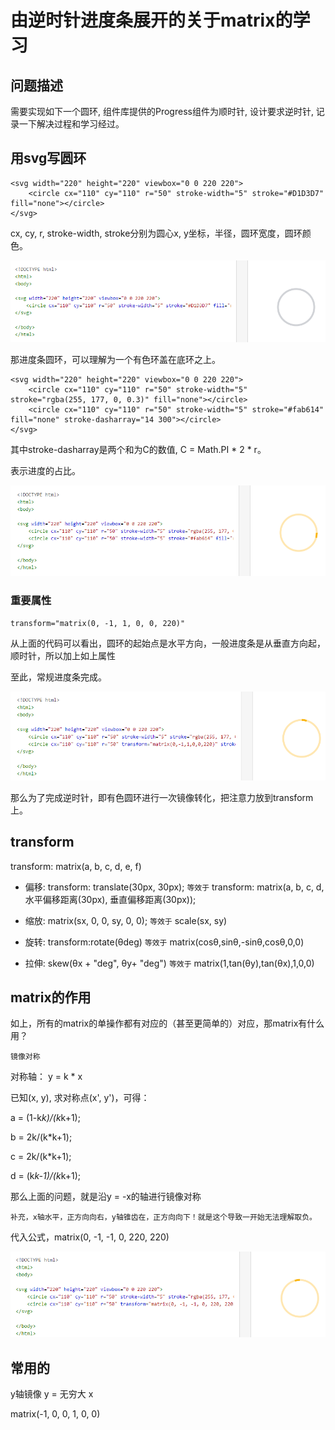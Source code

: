 # 由逆时针进度条展开的关于matrix的学习

## 问题描述

需要实现如下一个圆环, 组件库提供的Progress组件为顺时针, 设计要求逆时针, 记录一下解决过程和学习经过。

## 用svg写圆环

```
<svg width="220" height="220" viewbox="0 0 220 220">
    <circle cx="110" cy="110" r="50" stroke-width="5" stroke="#D1D3D7" fill="none"></circle>
</svg>
```

cx, cy, r, stroke-width, stroke分别为圆心x, y坐标，半径，圆环宽度，圆环颜色。

![matrix_1](./screenshot/matrix_1.png)

那进度条圆环，可以理解为一个有色环盖在底环之上。

```
<svg width="220" height="220" viewbox="0 0 220 220">
    <circle cx="110" cy="110" r="50" stroke-width="5" stroke="rgba(255, 177, 0, 0.3)" fill="none"></circle>
    <circle cx="110" cy="110" r="50" stroke-width="5" stroke="#fab614" fill="none" stroke-dasharray="14 300"></circle>
</svg>
```

其中stroke-dasharray是两个和为C的数值, C = Math.PI * 2 * r。

表示进度的占比。

![matrix_2](./screenshot/matrix_2.png)

### 重要属性

`transform="matrix(0, -1, 1, 0, 0, 220)"`

从上面的代码可以看出，圆环的起始点是水平方向，一般进度条是从垂直方向起，顺时针，所以加上如上属性

至此，常规进度条完成。


![matrix_3](./screenshot/matrix_3.png)

那么为了完成逆时针，即有色圆环进行一次镜像转化，把注意力放到transform上。

## transform

transform: matrix(a, b, c, d, e, f)

- 偏移: transform: translate(30px, 30px); `等效于` transform: matrix(a, b, c, d, 水平偏移距离(30px), 垂直偏移距离(30px));

- 缩放: matrix(sx, 0, 0, sy, 0, 0); `等效于` scale(sx, sy)

- 旋转: transform:rotate(θdeg) `等效于` matrix(cosθ,sinθ,-sinθ,cosθ,0,0)

- 拉伸: skew(θx + "deg", θy+ "deg") `等效于` matrix(1,tan(θy),tan(θx),1,0,0)

## matrix的作用

如上，所有的matrix的单操作都有对应的（甚至更简单的）对应，那matrix有什么用？

`镜像对称`

对称轴： y = k * x

已知(x, y), 求对称点(x', y')，可得：

a = (1-k*k)/(k*k+1);

b = 2k/(k*k+1);

c = 2k/(k*k+1);

d = (k*k-1)/(k*k+1);

那么上面的问题，就是沿y = -x的轴进行镜像对称

`补充，x轴水平，正方向向右，y轴锥齿在，正方向向下！就是这个导致一开始无法理解取负。`

代入公式，matrix(0, -1, -1, 0, 220, 220)

![matrix_4](./screenshot/matrix_4.png)

## 常用的

y轴镜像  y = 无穷大 x

matrix(-1, 0, 0, 1, 0, 0)

